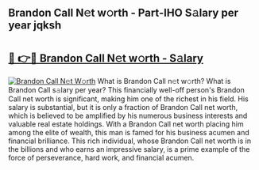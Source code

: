 ## Brandon Call N𝚎t w𝚘rth - Part-IHO S𝚊lary per year jqksh

# <h2><a href="http://gc4j2j.nevu.top/?p=Brandon+Call">🔗 👉🔴 Brandon Call N𝚎t w𝚘rth - S𝚊lary</a></h2>

[![Brandon Call N𝚎t W𝚘rth](https://i.imgur.com/Oavwk0R.jpeg)](http://gc4j2j.nevu.top/?p=Brandon+Call)
What is Brandon Call n𝚎t w𝚘rth? What is Brandon Call s𝚊lary per year?
This financially well-off person's Brandon Call net worth is significant, making him one of the richest in his field. His salary is substantial, but it is only a fraction of Brandon Call net worth, which is believed to be amplified by his numerous business interests and valuable real estate holdings. With a Brandon Call net worth placing him among the elite of wealth, this man is famed for his business acumen and financial brilliance. This rich individual, whose Brandon Call net worth is in the billions and who earns an impressive salary, is a prime example of the force of perseverance, hard work, and financial acumen.
